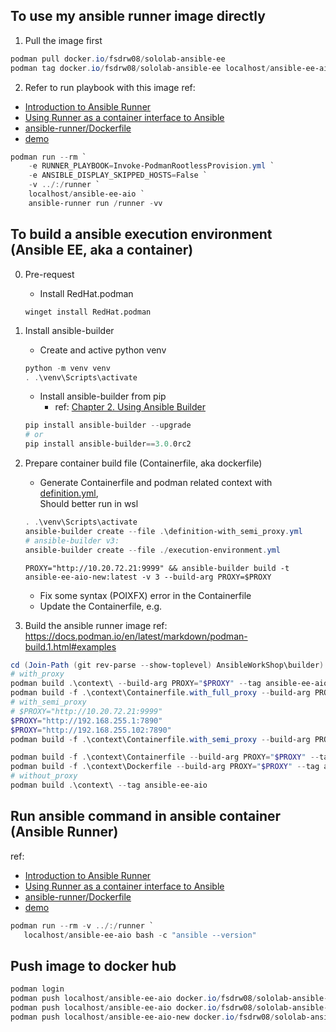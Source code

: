 ## To use my ansible runner image directly
1. Pull the image first
```powershell
podman pull docker.io/fsdrw08/sololab-ansible-ee
podman tag docker.io/fsdrw08/sololab-ansible-ee localhost/ansible-ee-aio 
```
2. Refer to run playbook with this image
ref: 
 - [Introduction to Ansible Runner](https://ansible-runner.readthedocs.io/en/stable/intro/)
 - [Using Runner as a container interface to Ansible](https://ansible-runner.readthedocs.io/en/stable/container/)
 - [ansible-runner/Dockerfile](https://github.com/ansible/ansible-runner/blob/devel/Dockerfile)
 - [demo](https://github.com/ansible/ansible-runner/tree/devel/demo)
```powershell
podman run --rm `
    -e RUNNER_PLAYBOOK=Invoke-PodmanRootlessProvision.yml `
    -e ANSIBLE_DISPLAY_SKIPPED_HOSTS=False `
    -v ../:/runner `
    localhost/ansible-ee-aio `
    ansible-runner run /runner -vv
```

## To build a ansible execution environment (Ansible EE, aka a container)
0. Pre-request
   - Install RedHat.podman
    ```
    winget install RedHat.podman
    ```

1. Install ansible-builder
   - Create and active python venv
    ```powershell
    python -m venv venv
    . .\venv\Scripts\activate
    ```
   - Install ansible-builder from pip
     - ref: [Chapter 2. Using Ansible Builder](https://access.redhat.com/documentation/en-us/red_hat_ansible_automation_platform/2.0-ea/html-single/ansible_builder_guide/index)

    ```powershell
    pip install ansible-builder --upgrade
    # or
    pip install ansible-builder==3.0.0rc2
    ```

2. Prepare container build file (Containerfile, aka dockerfile)
   - Generate Containerfile and podman related context with [definition.yml](definition.yml),  
   Should better run in wsl
   ```powershell
   . .\venv\Scripts\activate
   ansible-builder create --file .\definition-with_semi_proxy.yml
   # ansible-builder v3:
   ansible-builder create --file ./execution-environment.yml
   ```
   ```shell
   PROXY="http://10.20.72.21:9999" && ansible-builder build -t ansible-ee-aio-new:latest -v 3 --build-arg PROXY=$PROXY
   ```
   - Fix some syntax (POIXFX) error in the Containerfile
   - Update the Containerfile, e.g.

3. Build the ansible runner image
ref: https://docs.podman.io/en/latest/markdown/podman-build.1.html#examples
```powershell
cd (Join-Path (git rev-parse --show-toplevel) AnsibleWorkShop\builder)
# with_proxy
podman build .\context\ --build-arg PROXY="$PROXY" --tag ansible-ee-aio
podman build -f .\context\Containerfile.with_full_proxy --build-arg PROXY="$PROXY" --tag ansible-ee-aio  .\context\
# with_semi_proxy
# $PROXY="http://10.20.72.21:9999"
$PROXY="http://192.168.255.1:7890"
$PROXY="http://192.168.255.102:7890"
podman build -f .\context\Containerfile.with_semi_proxy --build-arg PROXY="$PROXY" --tag ansible-ee-aio  .\context\

podman build -f .\context\Containerfile --build-arg PROXY="$PROXY" --tag ansible-ee-aio-new  .\context\
podman build -f .\context\Dockerfile --build-arg PROXY="$PROXY" --tag ansible-ee-aio-new  .\context\
# without_proxy
podman build .\context\ --tag ansible-ee-aio
```

## Run ansible command in ansible container (Ansible Runner)
ref: 
 - [Introduction to Ansible Runner](https://ansible-runner.readthedocs.io/en/stable/intro/)
 - [Using Runner as a container interface to Ansible](https://ansible-runner.readthedocs.io/en/stable/container/)
 - [ansible-runner/Dockerfile](https://github.com/ansible/ansible-runner/blob/devel/Dockerfile)
 - [demo](https://github.com/ansible/ansible-runner/tree/devel/demo)

```powershell
podman run --rm -v ../:/runner `
   localhost/ansible-ee-aio bash -c "ansible --version"
```

## Push image to docker hub
```powershell
podman login
podman push localhost/ansible-ee-aio docker.io/fsdrw08/sololab-ansible-ee
podman push localhost/ansible-ee-aio docker.io/fsdrw08/sololab-ansible-ee
podman push localhost/ansible-ee-aio-new docker.io/fsdrw08/sololab-ansible-ee
```